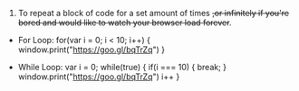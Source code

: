 1. To repeat a block of code for a set amount of times ~~,or infinitely if you're bored and would like to watch your browser load forever~~.
  * For Loop:
      for(var i = 0; i < 10; i++) {
        window.print("https://goo.gl/bqTrZq")
      }

  * While Loop:
      var i = 0;
      while(true) {
        if(i === 10) {
          break;
        }
        window.print("https://goo.gl/bqTrZq")
        i++
      }

